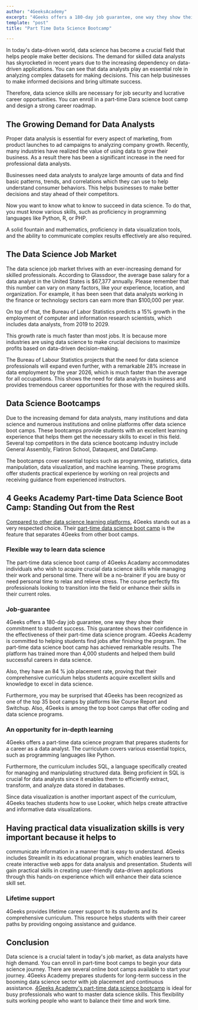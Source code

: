 ```yaml
---
author: "4GeeksAcademy"
excerpt: "4Geeks offers a 180-day job guarantee, one way they show their commitment to student success. This guarantee shows their confidence in the effectiveness of their part-time data science program. 4Geeks Academy is committed to helping students find jobs after finishing the program.  The part-time data science boot camp has achieved remarkable results."
template: "post"
title: "Part Time Data Science Bootcamp"

---
```


In today's data-driven world, data science has become a crucial field that helps people make better decisions.  The demand for skilled data analysts has skyrocketed in recent years due to the increasing dependency on data-driven applications. You can see that data analysts play an essential role in analyzing complex datasets for making decisions. This can help businesses to make informed decisions and bring ultimate success. 

Therefore, data science skills are necessary for job security and lucrative career opportunities. You can enroll in a part-time Dara science boot camp and design a strong career roadmap. 

## The Growing Demand for Data Analysts

Proper data analysis is essential for every aspect of marketing, from product launches to 
ad campaigns to analyzing company growth. Recently, many industries have realized the value of using data to grow their business. As a result there has been a significant increase in the need for professional data analysts. 

Businesses need data analysts to analyze large amounts of data and find basic patterns, trends, and correlations which they can use to help understand consumer behaviors. This helps businesses to make better decisions and stay ahead of their competitors. 

Now you want to know what to know to succeed in data science. To do that, you must know various skills, such as proficiency in programming languages like Python, R, or PHP.

A solid fountain and mathematics, proficiency in data visualization tools, and the ability to communicate complex results effectively are also required. 

## The Data Science Job Market 

The data science job market thrives with an ever-increasing demand for skilled professionals. According to Glassdoor, the average base salary for a data analyst in the United States is $67,377 annually. Please remember that this number can vary on many factors, like your experience, location, and organization. 
For example, it has been seen that data analysts working in the finance or technology sectors can earn more than $100,000 per year.

On top of that, the Bureau of Labor Statistics predicts a 15% growth in the employment of computer and information research scientists, which includes data analysts, from 2019 to 2029. 

This growth rate is much faster than most jobs. It is because more industries are using data science to make crucial decisions to maximize profits based on data-driven decision-making.

The Bureau of Labour Statistics projects that the need for data science professionals will expand even further, with a remarkable 28% increase in data employment by the year 2026, which is much faster than the average for all occupations. This shows the need for data analysts in business and provides tremendous career opportunities for those with the required skills.

## Data Science Bootcamps

Due to the increasing demand for data analysts, many institutions and data science and numerous institutions and online platforms offer data science boot camps. These bootcamps provide students with an excellent learning experience that helps them get the necessary skills to excel in this field.
Several top competitors in the data science bootcamp industry include General Assembly, Flatiron School, Dataquest, and DataCamp. 

The bootcamps cover essential topics such as programming, statistics, data manipulation, data visualization, and machine learning. 
These programs offer students practical experience by working on real projects and receiving guidance from experienced instructors.

## 4 Geeks Academy Part-time Data Science Boot Camp: Standing Out from the Rest

[Compared to other data science learning platforms](https://4geeksacademy.com/us/geeks-vs-others), 4Geeks stands out as a very respected choice. Their [part-time data science boot camp](https://4geeksacademy.com/us/coding-bootcamps/datascience-machine-learning) is the feature that separates 4Geeks from other boot camps.

### Flexible way to learn data science 

The part-time data science boot camp of 4Geeks Acadamy accommodates individuals who wish to acquire crucial data science skills while managing their work and personal time. There will be a no-brainer if you are busy or need personal time to relax and relieve stress.  The course perfectly fits professionals looking to transition into the field or enhance their skills in their current roles.

### Job-guarantee 

4Geeks offers a 180-day job guarantee, one way they show their commitment to student success. This guarantee shows their confidence in the effectiveness of their part-time data science program. 4Geeks Academy is committed to helping students find jobs after finishing the program.  The part-time data science boot camp has achieved remarkable results. The platform has trained more than 4,000 students and helped them build successful careers in data science. 

Also, they have an 84 % job placement rate, proving that their comprehensive curriculum helps students acquire excellent skills and knowledge to excel in data science.

Furthermore, you may be surprised that 4Geeks has been recognized as one of the top 35 boot camps by platforms like Course Report and Switchup. Also, 4Geeks is among the top boot camps that offer coding and data science programs. 

### An opportunity for in-depth learning

4Geeks offers a part-time data science program that prepares students for a career as a data analyst. The curriculum covers various essential topics, such as programming languages like Python. 

Furthermore, the curriculum includes SQL, a language specifically created for managing and manipulating structured data. Being proficient in SQL is crucial for data analysts since it enables them to efficiently extract, transform, and analyze data stored in databases.

Since data visualization is another important aspect of the curriculum, 4Geeks teaches students how to use Looker, which helps create attractive and informative data visualizations. 

## Having practical data visualization skills is very important because it helps to 

communicate information in a manner that is easy to understand. 4Geeks includes Streamlit in its educational program, which enables learners to create interactive web apps for data analysis and presentation. Students will gain practical skills in creating user-friendly data-driven applications through this hands-on experience which will enhance their data science skill set.

### Lifetime support 

4Geeks provides lifetime career support to its students and its comprehensive curriculum. This resource helps students with their career paths by providing ongoing assistance and guidance. 

## Conclusion

Data science is a crucial talent in today's job market, as data analysts have high demand. You can enroll in part-time boot camps to begin your data science journey. There are several online boot camps available to start your journey. 4Geeks Academy prepares students for long-term success in the booming data science sector with job placement and continuous assistance. [4Geeks Academy's part-time data science bootcamp](https://4geeksacademy.com/us/coding-bootcamps/datascience-machine-learning) is ideal for busy professionals who want to master data science skills. This flexibility suits working people who want to balance their time and work time.

